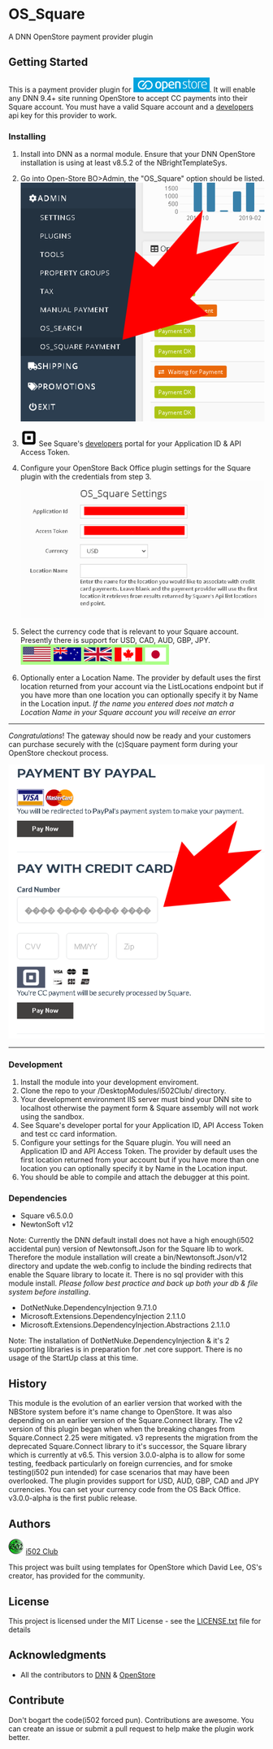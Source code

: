 # OS_Square
A DNN OpenStore payment provider plugin

## Getting Started
This is a payment provider plugin for [![OpenStore Ecommerce](assets/images/os_logo_150X29.png)](https://www.openstore-ecommerce.com/en-gb/OpenStore). It will enable any 
DNN 9.4+ site running OpenStore to accept CC payments into their Square account.  You must 
have a valid Square account and a [developers](https://developer.squareup.com/) 
api key for this provider to work.  



### Installing
1. Install into DNN as a normal module.  Ensure that your DNN OpenStore installation is using 
   at least v8.5.2 of the NBrightTemplateSys.


2. Go into Open-Store BO>Admin, the "OS_Square" option should be listed.
![OpenStore Back Office Admin Panel](assets/images/plugin_installed.png)


3. ![Square logo](assets/images/square-logo.png)  See Square's [developers](https://developer.squareup.com/) portal for your Application ID & API Access Token.


4. Configure your OpenStore Back Office plugin settings for the Square plugin with the credentials from step 3. 
![OS_Square Plugin Settings](assets/images/settings.png)


5. Select the currency code that is relevant to your Square account.  Presently there is 
support for USD, CAD, AUD, GBP, JPY.
![OS_Square supported currency flags](assets/images/flags_292X40.png)


6. Optionally enter a Location Name.  The provider by default uses the first location 
returned from your account via the ListLocations endpoint but if you have more than one 
location you can optionally specify it by Name in the Location input.  *If the name 
you entered does not match a Location Name in your Square account you will receive an error*
---

*Congratulations*! The gateway should now be ready and your customers can purchase securely with the (c)Square 
payment form during your OpenStore checkout process.

![Square payment form](assets/images/cc_form.png)

---

### Development
 1. Install the module into your development enviroment.
 2. Clone the repo to your /DesktopModules/i502Club/ directory.
 2. Your development environment IIS server must bind your DNN site to localhost 
	otherwise the payment form & Square assembly will not work using the sandbox.  
 3. See Square's developer portal for your Application ID, API Access Token and test cc card information.
 4. Configure your settings for the Square plugin.  You will need an Application ID and API Access Token.
	The provider by default uses the first location returned from your account but if you have more 
	than one location you can optionally specify it by Name in the Location input.
 5. You should be able to compile and attach the debugger at this point.


### Dependencies

 * Square v6.5.0.0
 * NewtonSoft v12 
 
 Note: Currently the DNN default install does not have a high enough(i502 accidental pun)
 version of Newtonsoft.Json for the Square lib to work. Therefore the module installation 
 will create a bin/Newtonsoft.Json/v12 directory and update the web.config to include 
 the binding redirects that enable the Square library to locate it. There is no sql 
 provider with this module install. *Please follow best practice and back up both 
 your db &  file system before installing*.
 
 * DotNetNuke.DependencyInjection 9.7.1.0
 * Microsoft.Extensions.DependencyInjection 2.1.1.0
 * Microsoft.Extensions.DependencyInjection.Abstractions 2.1.1.0


Note: The installation of DotNetNuke.DependencyInjection & it's 2 supporting 
libraries is in preparation for .net core support.  There is no usage of the 
StartUp class at this time.

## History
This module is the evolution of an earlier version that worked with the NBStore system 
before it's name change to OpenStore. It was also depending on an earlier version of the 
Square.Connect library.  The v2 version of this plugin began when when the breaking changes 
from Square.Connect 2.25 were mitigated. v3 represents the migration from the deprecated 
Square.Connect library to it's successor,  the Square library which is currently at v6.5. 
This version 3.0.0-alpha is to allow for some testing, feedback particularly on foreign 
currencies, and for smoke testing(i502 pun intended) for case scenarios that may have 
been overlooked.  The plugin provides support for USD, AUD, GBP, CAD and JPY currencies.  You 
can set your currency code from the OS Back Office.  v3.0.0-alpha is the 
first public release.


## Authors
[![OpenStore Ecommerce](assets/images/icon_extension.png)](https://www.i502.club) [i502 Club](https://www.i502.club)

This project was built using templates for OpenStore which David Lee, OS's creator, has provided for the community.

## License
This project is licensed under the MIT License - see the [LICENSE.txt](LICENSE.txt) file for details

## Acknowledgments
* All the contributors to [DNN](https://github.com/dnnsoftware/Dnn.Platform) & [OpenStore]( https://github.com/openstore-ecommerce/OpenStore) 

## Contribute
 Don't bogart the code(i502 forced pun). Contributions are awesome.  You can create an issue or submit a pull request
 to help make the plugin work better.